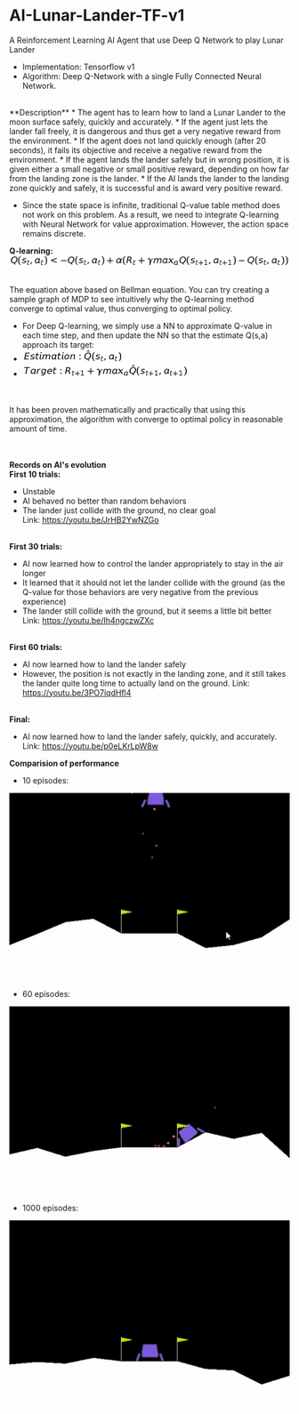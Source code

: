 # AI-Lunar-Lander-TF-v1
A Reinforcement Learning AI Agent that use Deep Q Network to play Lunar Lander

* Implementation: Tensorflow v1
* Algorithm: Deep Q-Network with a single Fully Connected Neural Network.
<br>
**Description**
* The agent has to learn how to land a Lunar Lander to the moon surface safely, quickly and accurately.
* If the agent just lets the lander fall freely, it is dangerous and thus get a very negative reward from the environment.
* If the agent does not land quickly enough (after 20 seconds), it fails its objective and receive a negative reward from the environment.
* If the agent lands the lander safely but in wrong position, it is given either a small negative or small positive reward, depending on how far from the landing zone is the lander.
* If the AI lands the lander to the landing zone quickly and safely, it is successful and is award very positive reward.


* Since the state space is infinite, traditional Q-value table method does not work on this problem. As a result, we need to integrate Q-learning with Neural Network for value approximation. However, the action space remains discrete.

**Q-learning:**<br>
<img src="Q-learning.jpg"><br><br>

The equation above based on Bellman equation. You can try creating a sample graph of MDP to see intuitively why the Q-learning method converge to optimal value, thus converging to optimal policy.

* For Deep Q-learning, we simply use a NN to approximate Q-value in each time step, and then update the NN so that the estimate Q(s,a) approach its target:<br>
* <img src="Estimation.jpg"><br>
* <img src="Target.jpg"><br><br>

<br> It has been proven mathematically and practically that using this approximation, the algorithm with converge to optimal policy in reasonable amount of time.

<br><br>
**Records on AI's evolution**<br>
**First 10 trials:**
* Unstable
* AI behaved no better than random behaviors
* The lander just collide with the ground, no clear goal <br>
Link: https://youtu.be/JrHB2YwNZGo <br><br>

**First 30 trials:**
* AI now learned how to control the lander appropriately to stay in the air longer
* It learned that it should not let the lander collide with the ground (as the Q-value for those behaviors are very negative from the previous experience)
* The lander still collide with the ground, but it seems a little bit better <br>
Link: https://youtu.be/Ih4ngczwZXc<br><br>

**First 60 trials:**
* AI now learned how to land the lander safely
* However, the position is not exactly in the landing zone, and it still takes the lander quite long time to actually land on the ground.
Link: https://youtu.be/3PO7iqdHfl4<br><br>

**Final:**
* AI now learned how to land the lander safely, quickly, and accurately.
Link: https://youtu.be/p0eLKrLpW8w


**Comparision of performance**<br>

* 10 episodes:<br>
<img src = "Gen10.gif">


* 60 episodes:<br>
<img src = "Gen60.gif">

* 1000 episodes:<br>
<img src = "Gen1000.gif">

